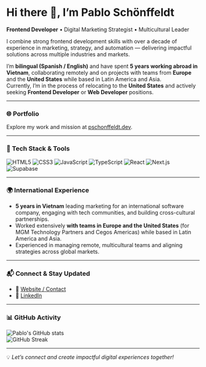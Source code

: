 # Hi there 👋, I’m Pablo Schönffeldt

**Frontend Developer** • Digital Marketing Strategist • Multicultural Leader

I combine strong frontend development skills with over a decade of experience in marketing, strategy, and automation — delivering impactful solutions across multiple industries and markets.

I’m **bilingual (Spanish / English)** and have spent **5 years working abroad in Vietnam**, collaborating remotely and on projects with teams from **Europe** and the **United States** while based in Latin America and Asia.  
Currently, I’m in the process of relocating to the **United States** and actively seeking **Frontend Developer** or **Web Developer** positions.

---

### 🌐 Portfolio
Explore my work and mission at [pschonffeldt.dev](https://pschonffeldt.dev).

---

### 🚀 Tech Stack & Tools

![HTML5](https://img.shields.io/badge/HTML5-E34F26?style=for-the-badge&logo=html5&logoColor=white)
![CSS3](https://img.shields.io/badge/CSS3-1572B6?style=for-the-badge&logo=css3&logoColor=white)
![JavaScript](https://img.shields.io/badge/JavaScript-F7DF1E?style=for-the-badge&logo=javascript&logoColor=000)
![TypeScript](https://img.shields.io/badge/TypeScript-3178C6?style=for-the-badge&logo=typescript&logoColor=white)
![React](https://img.shields.io/badge/React-20232A?style=for-the-badge&logo=react&logoColor=61DAFB)
![Next.js](https://img.shields.io/badge/Next.js-000000?style=for-the-badge&logo=nextdotjs&logoColor=white)
![Supabase](https://img.shields.io/badge/Supabase-000000?style=for-the-badge&logo=supabase&logoColor=3ECF8E)

---

### 🌍 International Experience

- **5 years in Vietnam** leading marketing for an international software company, engaging with tech communities, and building cross-cultural partnerships.  
- Worked extensively **with teams in Europe and the United States** (for MGM Technology Partners and Cegos Americas) while based in Latin America and Asia.  
- Experienced in managing remote, multicultural teams and aligning strategies across global markets.

---

### 📬 Connect & Stay Updated

- 📨 [Website / Contact](https://pschonffeldt.dev)  
- 💼 [LinkedIn](https://www.linkedin.com/in/pablo-schonffeldt-guilisasti/)

---

### 📊 GitHub Activity

![Pablo's GitHub stats](https://github-readme-stats.vercel.app/api?username=pschonffeldt&show_icons=true&theme=radical&hide_rank=true&hide=prs,issues)  
![GitHub Streak](https://streak-stats.demolab.com?user=pschonffeldt&theme=radical&hide_border=true)

---

💡 *Let’s connect and create impactful digital experiences together!*
